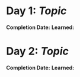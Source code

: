 # Day 1: _Topic_
**Completion Date:** 
**Learned:** 

# Day 2: _Topic_
**Completion Date:** 
**Learned:** 
